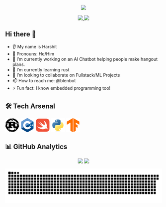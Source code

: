 <p align="center">
  <img src="https://capsule-render.vercel.app/api?type=waving&color=gradient&height=100&section=header&text=Harshit%20🚀&animation=fadeIn&fontSize=40" />
</p>

<p align="center">
  <a href="https://www.linkedin.com/in/blenbot/">
    <img src="https://img.shields.io/badge/LinkedIn-0077B5?style=for-the-badge&logo=linkedin&logoColor=white" />
  </a>
  <a href="https://github.com/blenbot">
    <img src="https://img.shields.io/badge/GitHub-100000?style=for-the-badge&logo=github&logoColor=white" />
  </a>
</p>




## Hi there 👋
* 👂 My name is Harshit
* 👩 Pronouns: He/Him
* 🔭 I’m currently working on an AI Chatbot helping people make hangout plans.
* 🌱 I’m currently learning rust
* 🤝 I’m looking to collaborate on Fullstack/ML Projects
* 📫 How to reach me: @blenbot
* ⚡ Fun fact: I know embedded programming too!


## 🛠️ Tech Arsenal
<p align="left">
  <img src="https://raw.githubusercontent.com/devicons/devicon/master/icons/rust/rust-original.svg" width="45" height="45"/>
  <img src="https://raw.githubusercontent.com/devicons/devicon/master/icons/cplusplus/cplusplus-original.svg" width="45" height="45"/>
  <img src="https://raw.githubusercontent.com/devicons/devicon/master/icons/swift/swift-original.svg" width="45" height="45"/>
  <img src="https://raw.githubusercontent.com/devicons/devicon/master/icons/python/python-original.svg" width="45" height="45"/>
  <img src="https://raw.githubusercontent.com/devicons/devicon/master/icons/tensorflow/tensorflow-original.svg" width="45" height="45"/>
</p>

## 📊 GitHub Analytics
<p align="center">
  <img src="https://github-readme-stats.vercel.app/api?username=blenbot&show_icons=true&theme=radical&count_private=true" />
  <img src="https://github-readme-stats.vercel.app/api/top-langs/?username=blenbot&layout=compact&theme=radical&langs_count=6&hide=html,css&count_private=true" />
</p>

![Snake Game Contribution Grid](https://github.com/blenbot/blenbot/blob/output/github-contribution-grid-snake.svg)
